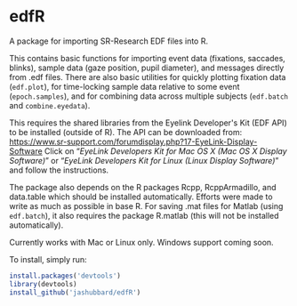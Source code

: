 # edfR
A package for importing SR-Research EDF files into R.

This contains basic functions for importing event data (fixations, saccades, blinks), sample data (gaze position, pupil diameter), and messages directly from .edf files. There are also basic utilities for quickly plotting fixation data (`edf.plot`), for time-locking sample data relative to some event (`epoch.samples`), and for combining data across multiple subjects (`edf.batch` and `combine.eyedata`).

This requires the shared libraries from the Eyelink Developer's Kit (EDF API) to be installed (outside of R). The API can be downloaded from: https://www.sr-support.com/forumdisplay.php?17-EyeLink-Display-Software  Click on “*EyeLink Developers Kit for Mac OS X (Mac OS X Display Software)*” or “*EyeLink Developers Kit for Linux (Linux Display Software)*” and follow the instructions.

The package also depends on the R packages Rcpp, RcppArmadillo, and data.table which should be installed automatically. Efforts were made to write as much as possible in base R. For saving .mat files for Matlab (using `edf.batch`), it also requires the package R.matlab (this will not be installed automatically).

Currently works with Mac or Linux only. Windows support coming soon.

To install, simply run:

```r
install.packages('devtools')
library(devtools)
install_github('jashubbard/edfR')
```

